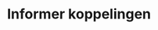---
title: Informer koppelingen
key: informer
image: /images/@stock/Logos/informer-koppelingen.png
link_to: /koppelingen/informer
klass: boekhoud facturatie
layout: koppelingen
referral-url:

excerpt: Met onze Informer boekhoudkoppelingen is je administratie altijd op orde. Probeer nu! Bespaar veel tijd met een Informer koppeling en andere API koppelingen.
---